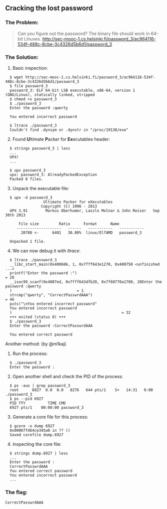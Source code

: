 ## Cracking the lost password

### The Problem:

> Can you figure out the password? 
> The binary file should work in 64-bit Linuxes. 
> http://sec-mooc-1.cs.helsinki.fi/password_3/ac964116-534f-488c-8cbe-3c4326d5b6d1/password_3

### The Solution:

1. Basic inspection: 

  ```shell
	$ wget http://sec-mooc-1.cs.helsinki.fi/password_3/ac964116-534f-488c-8cbe-3c4326d5b6d1/password_3
	$ file password_3 
	password_3: ELF 64-bit LSB executable, x86-64, version 1 (GNU/Linux), statically linked, stripped
	$ chmod +x password_3 
	$ ./password_3 
	Enter the password :qwerty

	You entered incorrect password

	$ ltrace ./password_3 
	Couldn't find .dynsym or .dynstr in "/proc/19138/exe"
  ```

2. Found **U**ltimate **P**acker for **Ex**ecutables header:

  ```shell
	$ strings password_3 | less
	...
	UPX!
	...

	$ upx password_3 
	upx: password_3: AlreadyPackedException
	Packed 0 files.
  ```

3. Unpack the executable file:

  ```shell
	$ upx -d password_3 
			       Ultimate Packer for eXecutables
				  Copyright (C) 1996 - 2013
	UPX 3.91        Markus Oberhumer, Laszlo Molnar & John Reiser   Sep 30th 2013

		File size         Ratio      Format      Name
	   --------------------   ------   -----------   -----------
	     20780 <-      6401   30.80%  linux/ElfAMD   password_3

	Unpacked 1 file.
  ```	
			
4. We can now debug it with *ltrace*:

  ```shell
	$ ltrace ./password_3 
	__libc_start_main(0x400686, 1, 0x7fff643e1278, 0x400750 <unfinished ...>
	printf("Enter the password :")                                                           = 20
	__isoc99_scanf(0x4007ed, 0x7fff643dfb20, 0x7f60770a1780, 20Enter the password :qwerty
	)                             = 1
	strcmp("qwerty", "CorrectPasswrdAAA")                                                    = 46
	puts("\nYou entered incorrect password"
	You entered incorrect password
	)                                                 = 32
	+++ exited (status 0) +++
	$ ./password_3 
	Enter the password :CorrectPasswrdAAA

	You entered correct password
  ```
			


Another method: (by @m1kaj)

1. Run the process:	

  ```shell
	$ ./password_3 
	Enter the password :
  ```

2. Open another shell and check the PID of the process:

  ```shell
	$ ps -aux | grep password_3
	root      6927  0.0  0.0   8276   644 pts/1    S+   14:31   0:00 ./password_3
	$ ps --pid 6927
	PID TTY          TIME CMD
	6927 pts/1    00:00:00 password_3
  ```

3. Generate a core file for this process:

  ```shell
	$ gcore -o dump 6927
	0x00007fd64ce345a0 in ?? ()
	Saved corefile dump.6927
  ```

4. Inspecting the core file:	

  ```shell
	$ strings dump.6927 | less
	...
	Enter the password :
	CorrectPasswrdAAA
	You entered correct password
	You entered incorrect password
	...
  ```

### The flag:
`CorrectPasswrdAAA`




